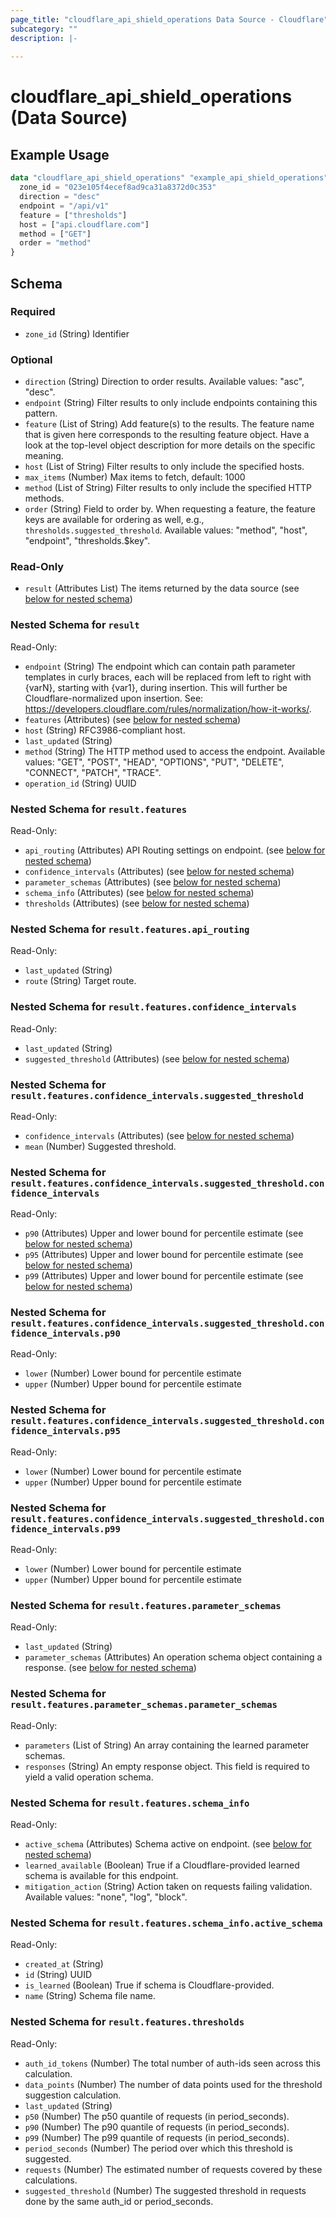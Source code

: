 ```yaml
---
page_title: "cloudflare_api_shield_operations Data Source - Cloudflare"
subcategory: ""
description: |-
  
---
```


# cloudflare_api_shield_operations (Data Source)



## Example Usage

```terraform
data "cloudflare_api_shield_operations" "example_api_shield_operations" {
  zone_id = "023e105f4ecef8ad9ca31a8372d0c353"
  direction = "desc"
  endpoint = "/api/v1"
  feature = ["thresholds"]
  host = ["api.cloudflare.com"]
  method = ["GET"]
  order = "method"
}
```

<!-- schema generated by tfplugindocs -->
## Schema

### Required

- `zone_id` (String) Identifier

### Optional

- `direction` (String) Direction to order results.
Available values: "asc", "desc".
- `endpoint` (String) Filter results to only include endpoints containing this pattern.
- `feature` (List of String) Add feature(s) to the results. The feature name that is given here corresponds to the resulting feature object. Have a look at the top-level object description for more details on the specific meaning.
- `host` (List of String) Filter results to only include the specified hosts.
- `max_items` (Number) Max items to fetch, default: 1000
- `method` (List of String) Filter results to only include the specified HTTP methods.
- `order` (String) Field to order by. When requesting a feature, the feature keys are available for ordering as well, e.g., `thresholds.suggested_threshold`.
Available values: "method", "host", "endpoint", "thresholds.$key".

### Read-Only

- `result` (Attributes List) The items returned by the data source (see [below for nested schema](#nestedatt--result))

<a id="nestedatt--result"></a>
### Nested Schema for `result`

Read-Only:

- `endpoint` (String) The endpoint which can contain path parameter templates in curly braces, each will be replaced from left to right with {varN}, starting with {var1}, during insertion. This will further be Cloudflare-normalized upon insertion. See: https://developers.cloudflare.com/rules/normalization/how-it-works/.
- `features` (Attributes) (see [below for nested schema](#nestedatt--result--features))
- `host` (String) RFC3986-compliant host.
- `last_updated` (String)
- `method` (String) The HTTP method used to access the endpoint.
Available values: "GET", "POST", "HEAD", "OPTIONS", "PUT", "DELETE", "CONNECT", "PATCH", "TRACE".
- `operation_id` (String) UUID

<a id="nestedatt--result--features"></a>
### Nested Schema for `result.features`

Read-Only:

- `api_routing` (Attributes) API Routing settings on endpoint. (see [below for nested schema](#nestedatt--result--features--api_routing))
- `confidence_intervals` (Attributes) (see [below for nested schema](#nestedatt--result--features--confidence_intervals))
- `parameter_schemas` (Attributes) (see [below for nested schema](#nestedatt--result--features--parameter_schemas))
- `schema_info` (Attributes) (see [below for nested schema](#nestedatt--result--features--schema_info))
- `thresholds` (Attributes) (see [below for nested schema](#nestedatt--result--features--thresholds))

<a id="nestedatt--result--features--api_routing"></a>
### Nested Schema for `result.features.api_routing`

Read-Only:

- `last_updated` (String)
- `route` (String) Target route.


<a id="nestedatt--result--features--confidence_intervals"></a>
### Nested Schema for `result.features.confidence_intervals`

Read-Only:

- `last_updated` (String)
- `suggested_threshold` (Attributes) (see [below for nested schema](#nestedatt--result--features--confidence_intervals--suggested_threshold))

<a id="nestedatt--result--features--confidence_intervals--suggested_threshold"></a>
### Nested Schema for `result.features.confidence_intervals.suggested_threshold`

Read-Only:

- `confidence_intervals` (Attributes) (see [below for nested schema](#nestedatt--result--features--confidence_intervals--suggested_threshold--confidence_intervals))
- `mean` (Number) Suggested threshold.

<a id="nestedatt--result--features--confidence_intervals--suggested_threshold--confidence_intervals"></a>
### Nested Schema for `result.features.confidence_intervals.suggested_threshold.confidence_intervals`

Read-Only:

- `p90` (Attributes) Upper and lower bound for percentile estimate (see [below for nested schema](#nestedatt--result--features--confidence_intervals--suggested_threshold--confidence_intervals--p90))
- `p95` (Attributes) Upper and lower bound for percentile estimate (see [below for nested schema](#nestedatt--result--features--confidence_intervals--suggested_threshold--confidence_intervals--p95))
- `p99` (Attributes) Upper and lower bound for percentile estimate (see [below for nested schema](#nestedatt--result--features--confidence_intervals--suggested_threshold--confidence_intervals--p99))

<a id="nestedatt--result--features--confidence_intervals--suggested_threshold--confidence_intervals--p90"></a>
### Nested Schema for `result.features.confidence_intervals.suggested_threshold.confidence_intervals.p90`

Read-Only:

- `lower` (Number) Lower bound for percentile estimate
- `upper` (Number) Upper bound for percentile estimate


<a id="nestedatt--result--features--confidence_intervals--suggested_threshold--confidence_intervals--p95"></a>
### Nested Schema for `result.features.confidence_intervals.suggested_threshold.confidence_intervals.p95`

Read-Only:

- `lower` (Number) Lower bound for percentile estimate
- `upper` (Number) Upper bound for percentile estimate


<a id="nestedatt--result--features--confidence_intervals--suggested_threshold--confidence_intervals--p99"></a>
### Nested Schema for `result.features.confidence_intervals.suggested_threshold.confidence_intervals.p99`

Read-Only:

- `lower` (Number) Lower bound for percentile estimate
- `upper` (Number) Upper bound for percentile estimate





<a id="nestedatt--result--features--parameter_schemas"></a>
### Nested Schema for `result.features.parameter_schemas`

Read-Only:

- `last_updated` (String)
- `parameter_schemas` (Attributes) An operation schema object containing a response. (see [below for nested schema](#nestedatt--result--features--parameter_schemas--parameter_schemas))

<a id="nestedatt--result--features--parameter_schemas--parameter_schemas"></a>
### Nested Schema for `result.features.parameter_schemas.parameter_schemas`

Read-Only:

- `parameters` (List of String) An array containing the learned parameter schemas.
- `responses` (String) An empty response object. This field is required to yield a valid operation schema.



<a id="nestedatt--result--features--schema_info"></a>
### Nested Schema for `result.features.schema_info`

Read-Only:

- `active_schema` (Attributes) Schema active on endpoint. (see [below for nested schema](#nestedatt--result--features--schema_info--active_schema))
- `learned_available` (Boolean) True if a Cloudflare-provided learned schema is available for this endpoint.
- `mitigation_action` (String) Action taken on requests failing validation.
Available values: "none", "log", "block".

<a id="nestedatt--result--features--schema_info--active_schema"></a>
### Nested Schema for `result.features.schema_info.active_schema`

Read-Only:

- `created_at` (String)
- `id` (String) UUID
- `is_learned` (Boolean) True if schema is Cloudflare-provided.
- `name` (String) Schema file name.



<a id="nestedatt--result--features--thresholds"></a>
### Nested Schema for `result.features.thresholds`

Read-Only:

- `auth_id_tokens` (Number) The total number of auth-ids seen across this calculation.
- `data_points` (Number) The number of data points used for the threshold suggestion calculation.
- `last_updated` (String)
- `p50` (Number) The p50 quantile of requests (in period_seconds).
- `p90` (Number) The p90 quantile of requests (in period_seconds).
- `p99` (Number) The p99 quantile of requests (in period_seconds).
- `period_seconds` (Number) The period over which this threshold is suggested.
- `requests` (Number) The estimated number of requests covered by these calculations.
- `suggested_threshold` (Number) The suggested threshold in requests done by the same auth_id or period_seconds.


